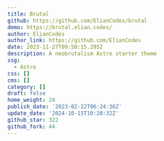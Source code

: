 ```yaml
---
title: Brutal
github: https://github.com/ElianCodes/brutal
demo: https://brutal.elian.codes/
author: ElianCodes
author_link: https://github.com/ElianCodes
date: 2023-11-27T09:50:15.295Z
description: A neobrutalism Astro starter theme
ssg:
  - Astro
css: []
cms: []
category: []
draft: false
home_weight: 24
publish_date: '2023-02-22T06:24:36Z'
update_date: '2024-10-15T10:20:32Z'
github_star: 322
github_fork: 44
---
```

